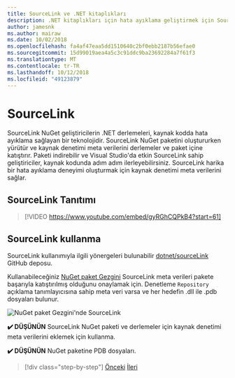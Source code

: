 ```yaml
---
title: SourceLink ve .NET kitaplıkları
description: .NET kitaplıkları için hata ayıklama geliştirmek için SourceLink kullanmaya yönelik en iyi yöntem önerileri.
author: jamesnk
ms.author: mairaw
ms.date: 10/02/2018
ms.openlocfilehash: fa4af47eaa5dd1510640c2bf0ebb2187b56efae0
ms.sourcegitcommit: 15d99019aea4a5c3c91ddc9ba23692284a7f61f3
ms.translationtype: MT
ms.contentlocale: tr-TR
ms.lasthandoff: 10/12/2018
ms.locfileid: "49123879"
---
```

# <a name="sourcelink"></a>SourceLink

SourceLink NuGet geliştiricilerin .NET derlemeleri, kaynak kodda hata ayıklama sağlayan bir teknolojidir. SourceLink NuGet paketini oluştururken yürütür ve kaynak denetimi meta verilerini derlemeler ve paket içine katıştırır. Paketi indirebilir ve Visual Studio'da etkin SourceLink sahip geliştiriciler, kaynak kodunda adım adım ilerleyebilirsiniz. SourceLink harika bir hata ayıklama deneyimi oluşturmak için kaynak denetimi meta verilerini sağlar.

## <a name="sourcelink-demo"></a>SourceLink Tanıtımı

> [!VIDEO https://www.youtube.com/embed/gyRGhCQPkB4?start=61]

## <a name="using-sourcelink"></a>SourceLink kullanma

SourceLink kullanımıyla ilgili yönergeleri bulunabilir [dotnet/sourceLink](https://github.com/dotnet/sourcelink/blob/master/README.md) GitHub deposu.

Kullanabileceğiniz [NuGet paket Gezgini](https://github.com/NuGetPackageExplorer/NuGetPackageExplorer) SourceLink meta verileri pakete başarıyla katıştırılmış olduğunu onaylamak için. Denetleme `Repository` açıklama tanımlayıcısına sahip meta veri varsa ve her hedefin .dll ile .pdb dosyaları bulunur.

![NuGet paket Gezgini'nde SourceLink](./media/sourcelink/nuget-package-explorer-sourcelink.png "SourceLink, NuGet paket Gezgini")

**✔️ DÜŞÜNÜN** SourceLink NuGet paketi ve derlemeler için kaynak denetimi meta verilerini eklemek için kullanma.

**✔️ DÜŞÜNÜN** NuGet paketine PDB dosyaları.

>[!div class="step-by-step"]
[Önceki](./dependencies.md)
[İleri](./publish-nuget-package.md)
